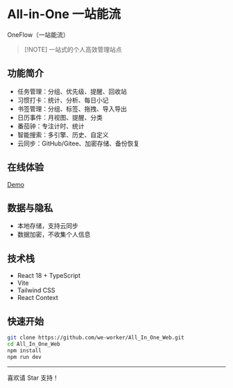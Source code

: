 # All-in-One 一站能流
OneFlow（一站能流）

> [!NOTE] 一站式的个人高效管理站点
## 功能简介
- 任务管理：分组、优先级、提醒、回收站
- 习惯打卡：统计、分析、每日小记
- 书签管理：分组、标签、拖拽、导入导出
- 日历事件：月视图、提醒、分类
- 番茄钟：专注计时、统计
- 智能搜索：多引擎、历史、自定义
- 云同步：GitHub/Gitee、加密存储、备份恢复



## 在线体验
[Demo](https://we-worker.github.io/All_In_One_Web/)

## 数据与隐私
- 本地存储，支持云同步
- 数据加密，不收集个人信息

## 技术栈
- React 18 + TypeScript
- Vite
- Tailwind CSS
- React Context

## 快速开始
```bash
git clone https://github.com/we-worker/All_In_One_Web.git
cd All_In_One_Web
npm install
npm run dev
```

---
喜欢请 Star 支持！
